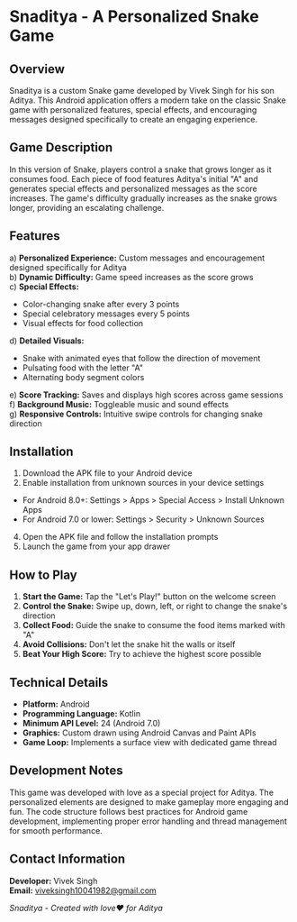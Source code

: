 # Snaditya - A Personalized Snake Game

**Overview**
------------

Snaditya is a custom Snake game developed by Vivek Singh for his son Aditya. This Android application offers a modern take on the classic Snake game with personalized features, special effects, and encouraging messages designed specifically to create an engaging experience.

**Game Description**
  ----------------

In this version of Snake, players control a snake that grows longer as it consumes food. Each piece of food features Aditya's initial "A" and generates special effects and personalized messages as the score increases. The game's difficulty gradually increases as the snake grows longer, providing an escalating challenge.

**Features**
  --------

a) **Personalized Experience:** Custom messages and encouragement designed specifically for Aditya  
b) **Dynamic Difficulty:** Game speed increases as the score grows  
c) **Special Effects:**  
- Color-changing snake after every 3 points
- Special celebratory messages every 5 points
- Visual effects for food collection
  
d) **Detailed Visuals:**  

- Snake with animated eyes that follow the direction of movement
- Pulsating food with the letter "A"
- Alternating body segment colors
  
e) **Score Tracking:** Saves and displays high scores across game sessions  
f) **Background Music:** Toggleable music and sound effects  
g) **Responsive Controls:** Intuitive swipe controls for changing snake direction

**Installation**
  ------------
  
1. Download the APK file to your Android device
2. Enable installation from unknown sources in your device settings
- For Android 8.0+: Settings > Apps > Special Access > Install Unknown Apps
- For Android 7.0 or lower: Settings > Security > Unknown Sources
4. Open the APK file and follow the installation prompts
5. Launch the game from your app drawer

**How to Play**
  -----------
  
1. **Start the Game:** Tap the "Let's Play!" button on the welcome screen
2. **Control the Snake:** Swipe up, down, left, or right to change the snake's direction
3. **Collect Food:** Guide the snake to consume the food items marked with "A"
4. **Avoid Collisions:** Don't let the snake hit the walls or itself
5. **Beat Your High Score:** Try to achieve the highest score possible

**Technical Details**
  -----------------
  
- **Platform:** Android
- **Programming Language:** Kotlin
- **Minimum API Level:** 24 (Android 7.0)
- **Graphics:** Custom drawn using Android Canvas and Paint APIs
- **Game Loop:** Implements a surface view with dedicated game thread

**Development Notes**
  ------------------
  
This game was developed with love as a special project for Aditya. The personalized elements are designed to make gameplay more engaging and fun. The code structure follows best practices for Android game development, implementing proper error handling and thread management for smooth performance.

**Contact Information**
  -------------------
  
**Developer:** Vivek Singh  
**Email:** viveksingh10041982@gmail.com

_Snaditya - Created with love❤️ for Aditya_
